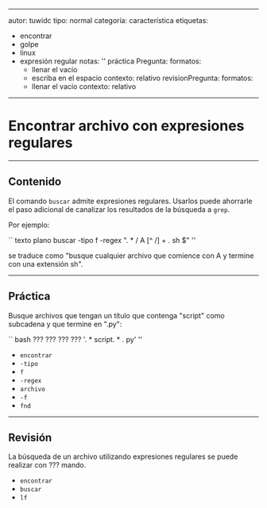 ---
 autor: tuwidc
 tipo: normal
 categoría: característica
 etiquetas:
   - encontrar
   - golpe
   - linux
   - expresión regular
 notas: ''
 práctica Pregunta:
   formatos:
     - llenar el vacío
     - escriba en el espacio
   contexto: relativo
 revisionPregunta:
   formatos:
     - llenar el vacío
   contexto: relativo
 ---

 # Encontrar archivo con expresiones regulares


 ---

 ## Contenido

 El comando `buscar` admite expresiones regulares.  Usarlos puede ahorrarle el paso adicional de canalizar los resultados de la búsqueda a `grep`.

 Por ejemplo:

 `` texto plano
 buscar -tipo f -regex ". * / A [^ /] + \. sh $"
 ''

 se traduce como "busque cualquier archivo que comience con A y termine con una extensión sh".


 ---

 ## Práctica

 Busque archivos que tengan un título que contenga "script" como subcadena y que termine en ".py":

 `` bash
 ???  ???  ???
     ???  '. * script. * \. py'
 ''

 - `encontrar`
 - `-tipo`
 - `f`
 - `-regex`
 - `archivo`
 - `-f`
 - `fnd`


 ---

 ## Revisión

 La búsqueda de un archivo utilizando expresiones regulares se puede realizar con ???  mando.

 - `encontrar`
 - `buscar`
 - `lf`
